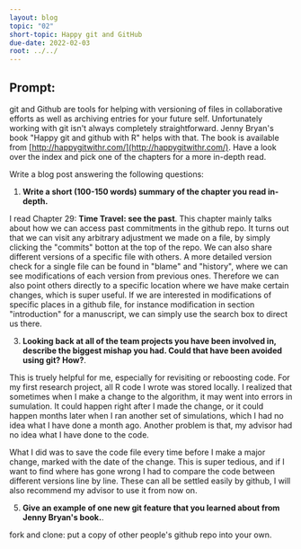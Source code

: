 ```yaml
---
layout: blog
topic: "02"
short-topic: Happy git and GitHub
due-date: 2022-02-03
root: ../../
---
```


## Prompt:

git and Github are tools for helping with versioning of files in collaborative efforts as well as archiving entries for your future self. 
Unfortunately working with git isn't always completely straightforward. 
Jenny Bryan's book "Happy git and github with R" helps with that. The book is available from [http://happygitwithr.com/](http://happygitwithr.com/). Have a look over the index and pick one of the chapters for a more in-depth read.

Write a blog post answering the following questions: 

1. **Write a short (100-150 words) summary of the chapter you read in-depth.**

I read Chapter 29: **Time Travel: see the past**. This chapter mainly talks about how we can access past commitments in the github repo. It turns out that we can visit any arbitrary adjustment we made on a file, by simply clicking the "commits" botton at the top of the repo. We can also share different versions of a specific file with others. A more detailed version check for a single file can be found in "blame" and "history", where we can see modifications of each version from previous ones. Therefore we can also point others directly to a specific location where we have make certain changes, which is super useful. If we are interested in modifications of specific places in a github file, for instance modification in section "introduction" for a manuscript, we can simply use the search box to direct us there.

3. **Looking back at all of the team projects you have been involved in, describe the biggest mishap you had. Could that have been avoided using git? How?**. 

This is truely helpful for me, especially for revisiting or reboosting code. For my first research project, all R code I wrote was stored locally. I realized that sometimes when I make a change to the algorithm, it may went into errors in sumulation. It could happen right after I made the change, or it could happen months later when I ran another set of simulations, which I had no idea what I have done a month ago. Another problem is that, my advisor had no idea what I have done to the code.

What I did was to save the code file every time before I make a major change, marked with the date of the change. This is super tedious, and if I want to find where has gone wrong I had to compare the code between different versions line by line. These can all be settled easily by github, I will also recommend my advisor to use it from now on. 

5. **Give an example of one new git feature that you learned about from Jenny Bryan's book.**.

fork and clone: put a copy of other people's github repo into your own. 

